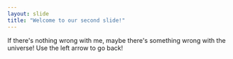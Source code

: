 ```yaml
---
layout: slide
title: "Welcome to our second slide!"
---
```

If there's nothing wrong with me, maybe there's something wrong with the universe!
Use the left arrow to go back!
